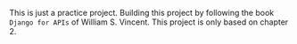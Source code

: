 This is just a practice project. Building this project by following the book `Django for APIs` of William S. Vincent. This project is only based on chapter 2.